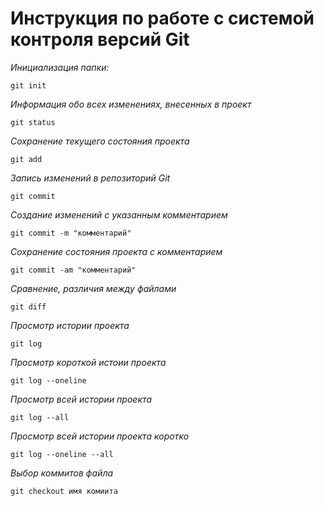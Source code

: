 # **Инструкция по работе с системой контроля версий Git**

*Инициализация папки:*

    git init

*Информация обо всех изменениях, внесенных в проект*

    git status

*Сохранение текущего состояния проекта*

    git add

*Запись изменений в репозиторий Git*

    git commit
   
*Создание изменений с указанным комментарием*

    git commit -m "комментарий"

*Сохранение состояния проекта с комментарием*

    git commit -am "комментарий"

*Сравнение, различия между файлами*

    git diff

*Просмотр истории проекта*

    git log

*Просмотр короткой истоии проекта*

    git log --oneline

*Просмотр всей истории проекта*

    git log --all

*Просмотр всей истории проекта коротко*

    git log --oneline --all

*Выбор коммитов файла*

    git checkout имя комиита


